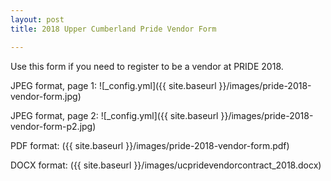 ```yaml
---
layout: post
title: 2018 Upper Cumberland Pride Vendor Form

---
```


Use this form if you need to register to be a vendor at PRIDE 2018.

JPEG format, page 1:
![_config.yml]({{ site.baseurl }}/images/pride-2018-vendor-form.jpg)

JPEG format, page 2:
![_config.yml]({{ site.baseurl }}/images/pride-2018-vendor-form-p2.jpg)

PDF format:
({{ site.baseurl }}/images/pride-2018-vendor-form.pdf)

DOCX format:
({{ site.baseurl }}/images/ucpridevendorcontract_2018.docx)


